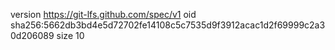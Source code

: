 version https://git-lfs.github.com/spec/v1
oid sha256:5662db3bd4e5d72702fe14108c5c7535d9f3912acac1d2f69999c2a30d206089
size 10

